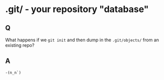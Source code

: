 # .git/ - your repository "database"

## Q
What happens if we `git init` and then dump in the
`.git/objects/` from an existing repo?

## A
    -(n_n`)









